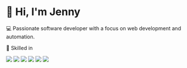 # 👋 Hi, I'm Jenny

<p> 💻 Passionate software developer with a focus on web development and automation. </p> 
<p>🚀 Skilled in </p>
<p>
<img src="https://img.shields.io/badge/HTML-E34F26?style=for-the-badge&logo=html5&logoColor=white">
<img src="https://img.shields.io/badge/CSS-239120?&style=for-the-badge&logo=css3&logoColor=white">
<img src="https://img.shields.io/badge/JavaScript-ED8B00?style=for-the-badge&logo=javascript&logoColor=white">
<img src="https://img.shields.io/badge/PHP-777BB4?style=for-the-badge&logo=php&logoColor=white">
<img src="https://img.shields.io/badge/MySQL-00758f?style=for-the-badge&logo=mysql&logoColor=white">
<img src="https://img.shields.io/badge/Typo3-orange?logo=typo3&logoColor=white">
</p>

